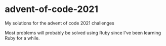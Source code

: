 # advent-of-code-2021

My solutions for the advent of code 2021 challenges

Most problems will probably be solved using Ruby since I've been learning Ruby for a while.
